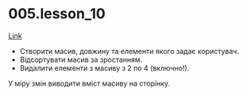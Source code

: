 # 005.lesson_10

[Link](https://witnesstime.github.io/FrontEndPro_Kolesnikov_HWs/005.lesson_10/index.html)

* Створити масив, довжину та елементи якого задає користувач.
* Відсортувати масив за зростанням.
* Видалити елементи з масиву з 2 по 4 (включно!).

У міру змін виводити вміст масиву на сторінку.
